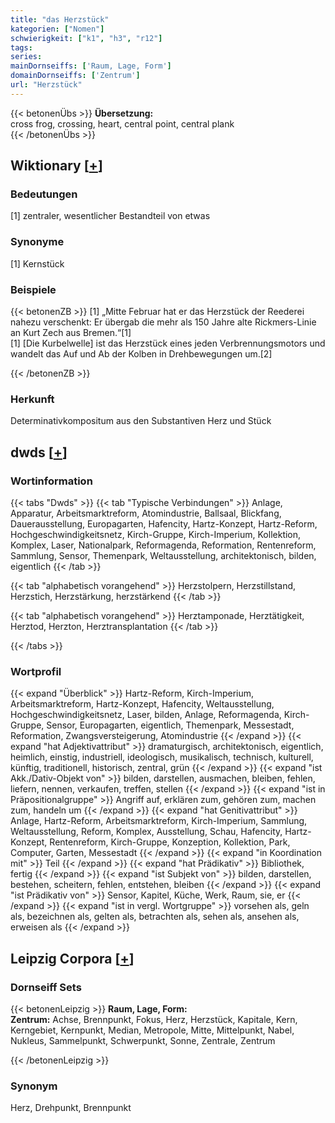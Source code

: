 ```yaml
---
title: "das Herzstück"
kategorien: ["Nomen"]
schwierigkeit: ["k1", "h3", "r12"]
tags:
series:
mainDornseiffs: ['Raum, Lage, Form']
domainDornseiffs: ['Zentrum']
url: "Herzstück"
---
```


{{< betonenÜbs >}}
**Übersetzung:**  
cross frog, crossing, heart, central point, central plank  
{{< /betonenÜbs >}}

## Wiktionary [[+](https://de.wiktionary.org/wiki/Herzstück)]

### Bedeutungen
[1] zentraler, wesentlicher Bestandteil von etwas  

### Synonyme
[1] Kernstück  

### Beispiele
{{< betonenZB >}}
[1] „Mitte Februar hat er das Herzstück der Reederei nahezu verschenkt: Er übergab die mehr als 150 Jahre alte Rickmers-Linie an Kurt Zech aus Bremen.“[1]  
[1] [Die Kurbelwelle] ist das Herzstück eines jeden Verbrennungsmotors und wandelt das Auf und Ab der Kolben in Drehbewegungen um.[2]  

{{< /betonenZB >}}
### Herkunft
Determinativkompositum aus den Substantiven Herz und Stück  



## dwds [[+](https://www.dwds.de/wb/Herzstück)]

### Wortinformation
{{< tabs "Dwds" >}}
{{< tab "Typische Verbindungen" >}}
Anlage, Apparatur, Arbeitsmarktreform, Atomindustrie, Ballsaal, Blickfang, Dauerausstellung, Europagarten, Hafencity, Hartz-Konzept, Hartz-Reform, Hochgeschwindigkeitsnetz, Kirch-Gruppe, Kirch-Imperium, Kollektion, Komplex, Laser, Nationalpark, Reformagenda, Reformation, Rentenreform, Sammlung, Sensor, Themenpark, Weltausstellung, architektonisch, bilden, eigentlich
{{< /tab >}}

{{< tab "alphabetisch vorangehend" >}}
Herzstolpern, Herzstillstand, Herzstich, Herzstärkung, herzstärkend
{{< /tab >}}

{{< tab "alphabetisch vorangehend" >}}
Herztamponade, Herztätigkeit, Herztod, Herzton, Herztransplantation
{{< /tab >}}

{{< /tabs >}}

### Wortprofil
{{< expand "Überblick" >}} Hartz-Reform, Kirch-Imperium, Arbeitsmarktreform, Hartz-Konzept, Hafencity, Weltausstellung, Hochgeschwindigkeitsnetz, Laser, bilden, Anlage, Reformagenda, Kirch-Gruppe, Sensor, Europagarten, eigentlich, Themenpark, Messestadt, Reformation, Zwangsversteigerung, Atomindustrie {{< /expand >}}
{{< expand "hat Adjektivattribut" >}} dramaturgisch, architektonisch, eigentlich, heimlich, einstig, industriell, ideologisch, musikalisch, technisch, kulturell, künftig, traditionell, historisch, zentral, grün {{< /expand >}}
{{< expand "ist Akk./Dativ-Objekt von" >}} bilden, darstellen, ausmachen, bleiben, fehlen, liefern, nennen, verkaufen, treffen, stellen {{< /expand >}}
{{< expand "ist in Präpositionalgruppe" >}} Angriff auf, erklären zum, gehören zum, machen zum, handeln um {{< /expand >}}
{{< expand "hat Genitivattribut" >}} Anlage, Hartz-Reform, Arbeitsmarktreform, Kirch-Imperium, Sammlung, Weltausstellung, Reform, Komplex, Ausstellung, Schau, Hafencity, Hartz-Konzept, Rentenreform, Kirch-Gruppe, Konzeption, Kollektion, Park, Computer, Garten, Messestadt {{< /expand >}}
{{< expand "in Koordination mit" >}} Teil {{< /expand >}}
{{< expand "hat Prädikativ" >}} Bibliothek, fertig {{< /expand >}}
{{< expand "ist Subjekt von" >}} bilden, darstellen, bestehen, scheitern, fehlen, entstehen, bleiben {{< /expand >}}
{{< expand "ist Prädikativ von" >}} Sensor, Kapitel, Küche, Werk, Raum, sie, er {{< /expand >}}
{{< expand "ist in vergl. Wortgruppe" >}} vorsehen als, geln als, bezeichnen als, gelten als, betrachten als, sehen als, ansehen als, erweisen als {{< /expand >}}

## Leipzig Corpora [[+](https://corpora.uni-leipzig.de/en/res?word=Herzstück&corpusId=deu_newscrawl-public_2018)]

### Dornseiff Sets
{{< betonenLeipzig >}}
**Raum, Lage, Form:**  
**Zentrum:** Achse, Brennpunkt, Fokus, Herz, Herzstück, Kapitale, Kern, Kerngebiet, Kernpunkt, Median, Metropole, Mitte, Mittelpunkt, Nabel, Nukleus, Sammelpunkt, Schwerpunkt, Sonne, Zentrale, Zentrum  

{{< /betonenLeipzig >}}

### Synonym
Herz, Drehpunkt, Brennpunkt

